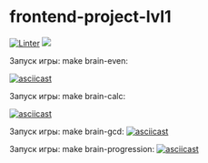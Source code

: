 # frontend-project-lvl1
[![Linter](https://github.com/Tayberi/frontend-project-lvl1/actions/workflows/main.yml/badge.svg)](https://github.com/Tayberi/frontend-project-lvl1/actions)
<a href="https://codeclimate.com/github/Tayberi/frontend-project-lvl1/maintainability"><img src="https://api.codeclimate.com/v1/badges/a99a88d28ad37a79dbf6/maintainability" /></a>



Запуск игры: make brain-even:

[![asciicast](https://asciinema.org/a/XHqj3UFxdiBjCZOwJv2MpNNZ0.svg)](https://asciinema.org/a/XHqj3UFxdiBjCZOwJv2MpNNZ0)

Запуск игры: make brain-calc:

[![asciicast](https://asciinema.org/a/HqLVgdyb8cRZDAVal5vgbuJUb.svg)](https://asciinema.org/a/HqLVgdyb8cRZDAVal5vgbuJUb)

Запуск игры: make brain-gcd:
[![asciicast](https://asciinema.org/a/NbHC0rQB4SlmitpjLwf9sDbap.svg)](https://asciinema.org/a/NbHC0rQB4SlmitpjLwf9sDbap)

Запуск игры: make brain-progression:
[![asciicast](https://asciinema.org/a/zaVfCne6FxtUnzEYgP2f0tzXG.svg)](https://asciinema.org/a/zaVfCne6FxtUnzEYgP2f0tzXG)
